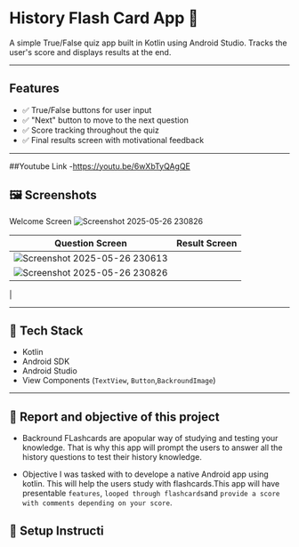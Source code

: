 # History Flash Card App 📱

A simple True/False quiz app built in Kotlin using Android Studio. Tracks the user's score and displays results at the end.

---

##  Features

- ✅ True/False buttons for user input  
- ✅ "Next" button to move to the next question  
- ✅ Score tracking throughout the quiz  
- ✅ Final results screen with motivational feedback  

---
##Youtube Link
-https://youtu.be/6wXbTyQAgQE

## 🖼️ Screenshots

Welcome Screen
![Screenshot 2025-05-26 230826](https://github.com/user-attachments/assets/78e0b292-2199-4b10-8c9e-cf8182bc2510)


| Question Screen             | Result Screen               |
|---------------------------|-----------------------------|
| ![Screenshot 2025-05-26 230613](https://github.com/user-attachments/assets/b6e52fc4-68a6-44ad-9d42-53d34e644a75)
| ![Screenshot 2025-05-26 230826](https://github.com/user-attachments/assets/c63a2d93-d0de-456c-8805-75fa2c18fa0a)
 |


---

## 🔧 Tech Stack

- Kotlin
- Android SDK
- Android Studio
- View Components (`TextView`, `Button`,`BackroundImage`)

---

## 🎯  Report and objective of this project
- Backround
FLashcards are apopular way of studying and testing your knowledge. That is why this app will prompt the users to answer all the history questions to test their history knowledge.

- Objective 
I was tasked with to develope a native Android app using kotlin. This will help the users study with flashcards.This app will have presentable `features`, `looped through flashcards`and `provide a score with comments depending on your score`.


## 📂 Setup Instructi
